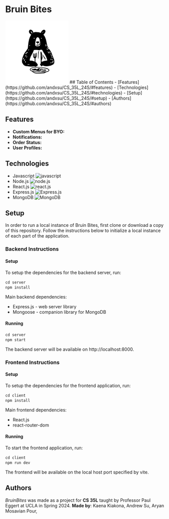 # Bruin Bites

<img src="client/public/bruinbiteslogo.jpg" alt="Bruin Bites Logo" width="200px">
## Table of Contents
- [Features](https://github.com/andxsu/CS_35L_24S/#features)
- [Technologies](https://github.com/andxsu/CS_35L_24S/#technologies)
- [Setup](https://github.com/andxsu/CS_35L_24S/#setup)
- [Authors](https://github.com/andxsu/CS_35L_24S/#authors)

## Features
- **Custom Menus for BYO:** 
- **Notifications:** 
- **Order Status:** 
- **User Profiles:** 

## Technologies
 - Javascript <img src="https://seeklogo.com/images/J/javascript-logo-8892AEFCAC-seeklogo.com.png" alt="javascript" width="30px">
 - Node.js <img src="https://seeklogo.com/images/N/nodejs-logo-FBE122E377-seeklogo.com.png" alt="node.js" width="30px">
 - React.js <img src="https://cdn4.iconfinder.com/data/icons/logos-3/600/React.js_logo-512.png" alt="react.js" width="30px">
 - Express.js <img src="https://www.sohamkamani.com/static/65137ed3c844d05124dcfdab28263c21/38cea/express-routing-logo.png" alt="Express.js" height="30px">
 - MongoDB <img src="https://upload.wikimedia.org/wikipedia/commons/thumb/e/eb/MongoDB_Logo.png/1598px-MongoDB_Logo.png?20180423174357" alt="MongoDB" height="30px">

## Setup
In order to run a local instance of Bruin Bites, first clone or download a copy of this repository. Follow the instructions below to initialize a local instance of each part of the application.

### Backend Instructions
#### Setup
To setup the dependencies for the backend server, run:
```
cd server
npm install
```

Main backend dependencies:
- Express.js - web server library
- Mongoose - companion library for MongoDB

#### Running
```
cd server
npm start
```
The backend server will be available on http://localhost:8000. 

### Frontend Instructions
#### Setup
To setup the dependencies for the frontend application, run:
```
cd client
npm install
```

Main frontend dependencies:
- React.js
- react-router-dom 

#### Running
To start the frontend application, run:
```
cd client
npm run dev 
```
The frontend will be available on the local host port specified by vite.

## Authors
_BruinBites_ was made as a project for **CS 35L** taught by Professor Paul Eggert at UCLA in Spring 2024. **Made by**: Kaena Kiakona, Andrew Su, Aryan Mosavian Pour, 
